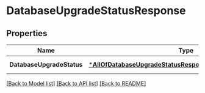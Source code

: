 # DatabaseUpgradeStatusResponse

## Properties
Name | Type | Description | Notes
------------ | ------------- | ------------- | -------------
**DatabaseUpgradeStatus** | [***AllOfDatabaseUpgradeStatusResponseDatabaseUpgradeStatus**](AllOfDatabaseUpgradeStatusResponseDatabaseUpgradeStatus.md) |  | [default to null]

[[Back to Model list]](../README.md#documentation-for-models) [[Back to API list]](../README.md#documentation-for-api-endpoints) [[Back to README]](../README.md)

